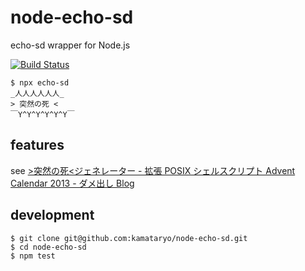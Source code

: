 # node-echo-sd

echo-sd wrapper for Node.js

[![Build Status](https://travis-ci.org/kamataryo/node-echo-sd.svg?branch=master)](https://travis-ci.org/kamataryo/node-echo-sd)

```shell
$ npx echo-sd
_人人人人人人_
> 突然の死 <
￣Y^Y^Y^Y^Y^Y￣
```

## features

see [>突然の死<ジェネレーター - 拡張 POSIX シェルスクリプト Advent Calendar 2013 - ダメ出し Blog](https://fumiyas.github.io/2013/12/25/echo-sd.sh-advent-calendar.html)

## development

```shell
$ git clone git@github.com:kamataryo/node-echo-sd.git
$ cd node-echo-sd
$ npm test
```
